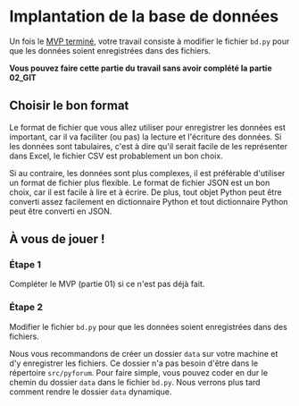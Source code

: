 # Implantation de la base de données

Un fois le [MVP terminé](../01_MVP/01_Enonce.md), votre travail consiste à
modifier le fichier `bd.py` pour que les données soient enregistrées dans des
fichiers.

**Vous pouvez faire cette partie du travail sans avoir complété la partie 02_GIT**

## Choisir le bon format

Le format de fichier que vous allez utiliser pour enregistrer les données est
important, car il va faciliter (ou pas) la lecture et l'écriture des données.
Si les données sont tabulaires, c'est à dire qu'il serait facile de les
représenter dans Excel, le fichier CSV est probablement un bon choix.

Si au contraire, les données sont plus complexes, il est préférable d'utiliser
un format de fichier plus flexible. Le format de fichier JSON est un bon choix,
car il est facile à lire et à écrire. De plus, tout objet Python peut être
converti assez facilement en dictionnaire Python et tout dictionnaire Python
peut être converti en JSON.

## À vous de jouer !

### Étape 1

Compléter le MVP (partie 01) si ce n'est pas déjà fait.

### Étape 2

Modifier le fichier `bd.py` pour que les données soient enregistrées dans des
fichiers. 
  
Nous vous recommandons de créer un dossier `data` sur votre machine et d'y
enregistrer les fichiers. Ce dossier n'a pas besoin d'être dans le répertoire
`src/pyforum`. Pour faire simple, vous pouvez coder en dur le chemin du dossier
`data` dans le fichier `bd.py`. Nous verrons plus tard comment rendre le
dossier `data` dynamique.